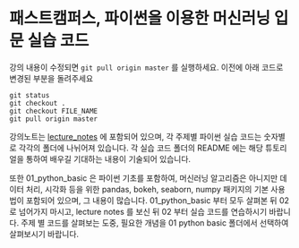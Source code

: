 # 패스트캠퍼스, 파이썬을 이용한 머신러닝 입문 실습 코드

강의 내용이 수정되면 `git pull origin master` 를 실행하세요.
이전에 아래 코드로 변경된 부분을 돌려주세요

```
git status
git checkout .
git checkout FILE_NAME
git pull origin master
```

강의노트는 [lecture_notes](lecture_notes/) 에 포함되어 있으며, 각 주제별 파이썬 실습 코드는 숫자별로 각각의 폴더에 나뉘어져 있습니다. 각 실습 코드 폴더의 README 에는 해당 튜토리얼을 통하여 배우길 기대하는 내용이 기술되어 있습니다.

또한 01_python_basic 은 파이썬 기초를 포함하여, 머신러닝 알고리즘은 아니지만 데이터 처리, 시각화 등을 위한 pandas, bokeh, seaborn, numpy 패키지의 기본 사용법이 포함되어 있으며, 그 내용이 많습니다. 01_python_basic 부터 모두 살펴본 뒤 02 로 넘어가지 마시고, lecture notes 를 보신 뒤 02 부터 실습 코드를 연습하시기 바랍니다. 주제 별 코드를 살펴보는 도중, 필요한 개념을 01 python basic 폴더에서 선택하여 살펴보시기 바랍니다.
